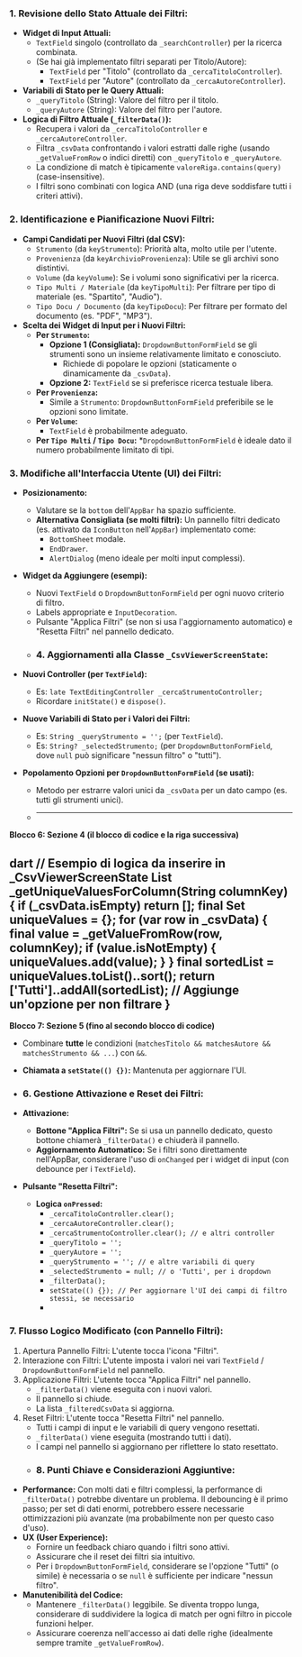 ### 1. Revisione dello Stato Attuale dei Filtri:

*   **Widget di Input Attuali:**
    *   `TextField` singolo (controllato da `_searchController`) per la ricerca combinata.
    *   (Se hai già implementato filtri separati per Titolo/Autore):
        *   `TextField` per "Titolo" (controllato da `_cercaTitoloController`).
        *   `TextField` per "Autore" (controllato da `_cercaAutoreController`).
*   **Variabili di Stato per le Query Attuali:**
    *   `_queryTitolo` (String): Valore del filtro per il titolo.
    *   `_queryAutore` (String): Valore del filtro per l'autore.
*   **Logica di Filtro Attuale (`_filterData()`):**
    *   Recupera i valori da `_cercaTitoloController` e `_cercaAutoreController`.
    *   Filtra `_csvData` confrontando i valori estratti dalle righe (usando `_getValueFromRow` o indici diretti) con `_queryTitolo` e `_queryAutore`.
    *   La condizione di match è tipicamente `valoreRiga.contains(query)` (case-insensitive).
    *   I filtri sono combinati con logica AND (una riga deve soddisfare tutti i criteri attivi).

### 2. Identificazione e Pianificazione Nuovi Filtri:

*   **Campi Candidati per Nuovi Filtri (dal CSV):**
    *   `Strumento` (da `keyStrumento`): Priorità alta, molto utile per l'utente.
    *   `Provenienza` (da `keyArchivioProvenienza`): Utile se gli archivi sono distintivi.
    *   `Volume` (da `keyVolume`): Se i volumi sono significativi per la ricerca.
    *   `Tipo Multi / Materiale` (da `keyTipoMulti`): Per filtrare per tipo di materiale (es. "Spartito", "Audio").
    *   `Tipo Docu / Documento` (da `keyTipoDocu`): Per filtrare per formato del documento (es. "PDF", "MP3").
*   **Scelta dei Widget di Input per i Nuovi Filtri:**
    *   **Per `Strumento`:**
        *   **Opzione 1 (Consigliata):** `DropdownButtonFormField` se gli strumenti sono un insieme relativamente limitato e conosciuto.
            *   Richiede di popolare le opzioni (staticamente o dinamicamente da `_csvData`).
        *   **Opzione 2:** `TextField` se si preferisce ricerca testuale libera.
    *   **Per `Provenienza`:**
        *   Simile a `Strumento`: `DropdownButtonFormField` preferibile se le opzioni sono limitate.
    *   **Per `Volume`:**
        *   `TextField` è probabilmente adeguato.
    *   **Per `Tipo Multi` / `Tipo Docu`:**
        *`DropdownButtonFormField` è ideale dato il numero probabilmente limitato di tipi.

### 3. Modifiche all'Interfaccia Utente (UI) dei Filtri:

*   **Posizionamento:**
    *   Valutare se la `bottom` dell'`AppBar` ha spazio sufficiente.
    *   **Alternativa Consigliata (se molti filtri):** Un pannello filtri dedicato (es. attivato da `IconButton` nell'`AppBar`) implementato come:
        *   `BottomSheet` modale.
        *   `EndDrawer`.
        *   `AlertDialog` (meno ideale per molti input complessi).
*   **Widget da Aggiungere (esempi):**
    *   Nuovi `TextField` o `DropdownButtonFormField` per ogni nuovo criterio di filtro.
    *   Labels appropriate e `InputDecoration`.
    *   Pulsante "Applica Filtri" (se non si usa l'aggiornamento automatico) e "Resetta Filtri" nel pannello dedicato.
    * ### 4. Aggiornamenti alla Classe `_CsvViewerScreenState`:

*   **Nuovi Controller (per `TextField`):**
    *   Es: `late TextEditingController _cercaStrumentoController;`
    *   Ricordare `initState()` e `dispose()`.
*   **Nuove Variabili di Stato per i Valori dei Filtri:**
    *   Es: `String _queryStrumento = '';` (per `TextField`).
    *   Es: `String? _selectedStrumento;` (per `DropdownButtonFormField`, dove `null` può significare "nessun filtro" o "tutti").
*   **Popolamento Opzioni per `DropdownButtonFormField` (se usati):**
    *   Metodo per estrarre valori unici da `_csvData` per un dato campo (es. tutti gli strumenti unici).
    * ---

**Blocco 6: Sezione 4 (il blocco di codice e la riga successiva)**

dart
// Esempio di logica da inserire in _CsvViewerScreenState
List<String> _getUniqueValuesForColumn(String columnKey) {
if (_csvData.isEmpty) return [];
final Set<String> uniqueValues = {};
for (var row in _csvData) {
final value = _getValueFromRow(row, columnKey);
if (value.isNotEmpty) {
uniqueValues.add(value);
}
}
final sortedList = uniqueValues.toList()..sort();
return ['Tutti']..addAll(sortedList); // Aggiunge un'opzione per non filtrare
}
---

**Blocco 7: Sezione 5 (fino al secondo blocco di codice)**   
*   Combinare **tutte** le condizioni (`matchesTitolo && matchesAutore && matchesStrumento && ...`) con `&&`.
*   **Chiamata a `setState(() {})`:** Mantenuta per aggiornare l'UI.
* ### 6. Gestione Attivazione e Reset dei Filtri:

*   **Attivazione:**
    *   **Bottone "Applica Filtri":** Se si usa un pannello dedicato, questo bottone chiamerà `_filterData()` e chiuderà il pannello.
    *   **Aggiornamento Automatico:** Se i filtri sono direttamente nell'AppBar, considerare l'uso di `onChanged` per i widget di input (con debounce per i `TextField`).
*   **Pulsante "Resetta Filtri":**
    *   **Logica `onPressed`:**
        *   `_cercaTitoloController.clear();`
        *   `_cercaAutoreController.clear();`
        *   `_cercaStrumentoController.clear(); // e altri controller`
        *   `_queryTitolo = '';`
        *   `_queryAutore = '';`
        *   `_queryStrumento = ''; // e altre variabili di query`
        *   `_selectedStrumento = null; // o 'Tutti', per i dropdown`
        *   `_filterData();`
        *   `setState(() {}); // Per aggiornare l'UI dei campi di filtro stessi, se necessario`
        * 
### 7. Flusso Logico Modificato (con Pannello Filtri):

1.  Apertura Pannello Filtri: L'utente tocca l'icona "Filtri".
2.  Interazione con Filtri: L'utente imposta i valori nei vari `TextField` / `DropdownButtonFormField` nel pannello.
3.  Applicazione Filtri: L'utente tocca "Applica Filtri" nel pannello.
    *   `_filterData()` viene eseguita con i nuovi valori.
    *   Il pannello si chiude.
    *   La lista `_filteredCsvData` si aggiorna.
4.  Reset Filtri: L'utente tocca "Resetta Filtri" nel pannello.
    *   Tutti i campi di input e le variabili di query vengono resettati.
    *   `_filterData()` viene eseguita (mostrando tutti i dati).
    *   I campi nel pannello si aggiornano per riflettere lo stato resettato.
    * ### 8. Punti Chiave e Considerazioni Aggiuntive:

*   **Performance:** Con molti dati e filtri complessi, la performance di `_filterData()` potrebbe diventare un problema. Il debouncing è il primo passo; per set di dati enormi, potrebbero essere necessarie ottimizzazioni più avanzate (ma probabilmente non per questo caso d'uso).
*   **UX (User Experience):**
    *   Fornire un feedback chiaro quando i filtri sono attivi.
    *   Assicurare che il reset dei filtri sia intuitivo.
    *   Per i `DropdownButtonFormField`, considerare se l'opzione "Tutti" (o simile) è necessaria o se `null` è sufficiente per indicare "nessun filtro".
*   **Manutenibilità del Codice:**
    *   Mantenere `_filterData()` leggibile. Se diventa troppo lunga, considerare di suddividere la logica di match per ogni filtro in piccole funzioni helper.
    *   Assicurare coerenza nell'accesso ai dati delle righe (idealmente sempre tramite `_getValueFromRow`).


